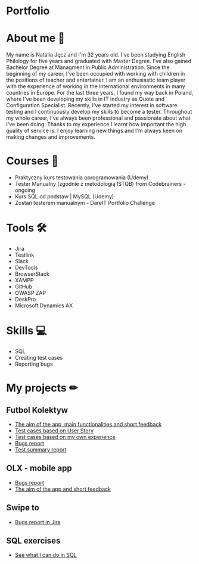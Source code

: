 # Portfolio 
# About me 👩
My name is Natalia Jęcz and I'm 32 years old. I've been studying English Philology for five years and graduated with Master Degree. I've also gained Bachelor Degree at Managment in Public Administration. Since the beginning of my career, I've been occupied with working with children in the positions of teacher and entertainer. I am an enthusiastic team player with the experience of working in the international environments in many countries in Europe. For the last three years, I found my way back in Poland, where I've been developing my skills in IT industry as Quote and Configuration Specialist. Recently, I've started my interest in software testing and I continuously develop my skills to become a tester. 
Throughout my whole career, I've always been professional and passionate about what I've been doing. Thanks to my experience I learnt how important the high quality of service is. I enjoy learning new things and I'm always keen on making changes and improvements.

# Courses 📘
* Praktyczny kurs testowania oprogramowania (Udemy)
* Tester Manualny (zgodnie z metodologią ISTQB) from Codebrainers - ongoing
* Kurs SQL od podstaw | MySQL (Udemy)
* Zostań testerem manualnym - DareIT Portfolio Challenge

# Tools 🛠
* Jira
* Testlink
* Slack
* DevTools
* BrowserStack
* XAMPP
* GitHub
* OWASP ZAP
* DeskPro
* Microsoft Dynamics AX

# Skills 💻
* SQL
* Creating test cases
* Reporting bugs 

# My projects ✏
## Futbol Kolektyw 
* [The aim of the app, main functionalities and short feedback](https://docs.google.com/document/d/1cPzHk_5MSQ78qD4bLRyye85fBiSfSaa6ouajiEq8VOg/edit?usp=sharing)
* [Test cases based on User Story](https://docs.google.com/spreadsheets/d/1syqu9mJb71_WnkooivLK1zLWJ-v2yaMQrSzOwwVtOYU/edit#gid=0)
* [Test cases based on my own experience](https://docs.google.com/spreadsheets/d/1bkr1_z5aCD0tA7HTI9IfEyB1jdgK-0rv5SbLUGD6NGw/edit#gid=0)
* [Bugs report](https://docs.google.com/spreadsheets/d/1BcC22mjQuX5peX6jiFsOTzkBLZ9Dn8q0PMSzjsb14_I/edit#gid=0)
* [Test summary report](https://docs.google.com/document/d/143ppGo7Bm9uzuukY2kQC4twtTQvb9AqcUboSy8JxD7Q/edit)

## OLX - mobile app
* [Bugs report](https://docs.google.com/spreadsheets/d/19Cd6dE9-cTbnNsbfb2whdoJUfcf0KW8z8OvX10PbQtQ/edit#gid=0)
* [The aim of the app and short feedback](https://docs.google.com/document/d/1HIxFyzsigKpFDoChR3Z5xF52tpHkiIWYjl2z15hVxH4/edit?usp=sharing)

## Swipe to
*  [Bugs report in Jira](https://challangedareit.atlassian.net/jira/software/projects/CHAL/boards/1)

## SQL exercises
* [See what I can do in SQL](https://docs.google.com/spreadsheets/d/1lamPSMxtPaicja5uz0_JaLPaqrlG9JjH3j8ky9HbGG4/edit?usp=sharing)

